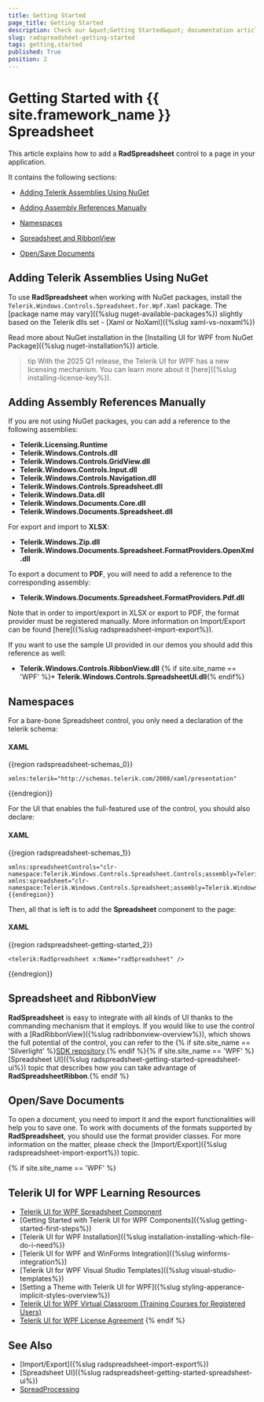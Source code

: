 ```yaml
---
title: Getting Started
page_title: Getting Started
description: Check our &quot;Getting Started&quot; documentation article for the RadSpreadsheet {{ site.framework_name }} control.
slug: radspreadsheet-getting-started
tags: getting,started
published: True
position: 2
---
```


# Getting Started with {{ site.framework_name }} Spreadsheet

This article explains how to add a __RadSpreadsheet__ control to a page in your application.

It contains the following sections:

* [Adding Telerik Assemblies Using NuGet](#adding-telerik-assemblies-using-nuget)
* [Adding Assembly References Manually](#adding-assembly-references-manually)

* [Namespaces](#namespaces)

* [Spreadsheet and RibbonView](#spreadsheet-and-ribbonview)

* [Open/Save Documents](#opensave-documents)

## Adding Telerik Assemblies Using NuGet

To use __RadSpreadsheet__ when working with NuGet packages, install the `Telerik.Windows.Controls.Spreadsheet.for.Wpf.Xaml` package. The [package name may vary]({%slug nuget-available-packages%}) slightly based on the Telerik dlls set - [Xaml or NoXaml]({%slug xaml-vs-noxaml%})

Read more about NuGet installation in the [Installing UI for WPF from NuGet Package]({%slug nuget-installation%}) article.

>tip With the 2025 Q1 release, the Telerik UI for WPF has a new licensing mechanism. You can learn more about it [here]({%slug installing-license-key%}).

## Adding Assembly References Manually

If you are not using NuGet packages, you can add a reference to the following assemblies:
        
* __Telerik.Licensing.Runtime__
* __Telerik.Windows.Controls.dll__
* __Telerik.Windows.Controls.GridView.dll__
* __Telerik.Windows.Controls.Input.dll__
* __Telerik.Windows.Controls.Navigation.dll__
* __Telerik.Windows.Controls.Spreadsheet.dll__
* __Telerik.Windows.Data.dll__
* __Telerik.Windows.Documents.Core.dll__
* __Telerik.Windows.Documents.Spreadsheet.dll__

For export and import to __XLSX__:

* __Telerik.Windows.Zip.dll__
* __Telerik.Windows.Documents.Spreadsheet.FormatProviders.OpenXml.dll__

To export a document to __PDF__, you will need to add a reference to the corresponding assembly:

* __Telerik.Windows.Documents.Spreadsheet.FormatProviders.Pdf.dll__

Note that in order to import/export in XLSX or export to PDF, the format provider must be registered manually. More information on Import/Export can be found [here]({%slug radspreadsheet-import-export%}).

If you want to use the sample UI provided in our demos you should add this reference as well:        

* __Telerik.Windows.Controls.RibbonView.dll__
{% if site.site_name == 'WPF' %}* __Telerik.Windows.Controls.SpreadsheetUI.dll__{% endif%}

## Namespaces

For a bare-bone Spreadsheet control, you only need a declaration of the telerik schema:

#### __XAML__

{{region radspreadsheet-schemas_0}}

	xmlns:telerik="http://schemas.telerik.com/2008/xaml/presentation" 
{{endregion}}



For the UI that enables the full-featured use of the control, you should also declare:

#### __XAML__

{{region radspreadsheet-schemas_1}}

	xmlns:spreadsheetControls="clr-namespace:Telerik.Windows.Controls.Spreadsheet.Controls;assembly=Telerik.Windows.Controls.Spreadsheet"
	xmlns:spreadsheet="clr-namespace:Telerik.Windows.Controls.Spreadsheet;assembly=Telerik.Windows.Controls.Spreadsheet"
	{{endregion}}


Then, all that is left is to add the __Spreadsheet__ component to the page:
      

#### __XAML__

{{region radspreadsheet-getting-started_2}}

	<telerik:RadSpreadsheet x:Name="radSpreadsheet" />
{{endregion}}



## Spreadsheet and RibbonView


__RadSpreadsheet__ is easy to integrate with all kinds of UI thanks to the commanding mechanism that it employs. If you would like to use the control with a [RadRibbonView]({%slug radribbonview-overview%}), which shows the full potential of the control, you can refer to the {% if site.site_name == 'Silverlight' %}[SDK repository](https://github.com/telerik/xaml-sdk/tree/master/Spreadsheet/SL/FirstLook).{% endif %}{% if site.site_name == 'WPF' %} [Spreadsheet UI]({%slug radspreadsheet-getting-started-spreadsheet-ui%}) topic that describes how you can take advantage of __RadSpreadsheetRibbon__.{% endif %}        

## Open/Save Documents

To open a document, you need to import it and the export functionalities will help you to save one. To work with documents of the formats supported by __RadSpreadsheet__, you should use the format provider classes. For more information on the matter, please check the [Import/Export]({%slug radspreadsheet-import-export%}) topic.

{% if site.site_name == 'WPF' %}
## Telerik UI for WPF Learning Resources

* [Telerik UI for WPF Spreadsheet Component](https://www.telerik.com/products/wpf/spreadsheet.aspx)
* [Getting Started with Telerik UI for WPF Components]({%slug getting-started-first-steps%})
* [Telerik UI for WPF Installation]({%slug installation-installing-which-file-do-i-need%})
* [Telerik UI for WPF and WinForms Integration]({%slug winforms-integration%})
* [Telerik UI for WPF Visual Studio Templates]({%slug visual-studio-templates%})
* [Setting a Theme with Telerik UI for WPF]({%slug styling-apperance-implicit-styles-overview%})
* [Telerik UI for WPF Virtual Classroom (Training Courses for Registered Users)](https://learn.telerik.com/learn/course/external/view/elearning/16/telerik-ui-for-wpf) 
* [Telerik UI for WPF License Agreement](https://www.telerik.com/purchase/license-agreement/wpf-dlw-s)
{% endif %}

## See Also

* [Import/Export]({%slug radspreadsheet-import-export%})
* [Spreadsheet UI]({%slug radspreadsheet-getting-started-spreadsheet-ui%})
* [SpreadProcessing](https://docs.telerik.com/devtools/document-processing/libraries/radspreadprocessing/overview)